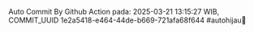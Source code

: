 Auto Commit By Github Action pada: 2025-03-21 13:15:27 WIB, COMMIT_UUID 1e2a5418-e464-44de-b669-721afa68f644 #autohijau🗿
